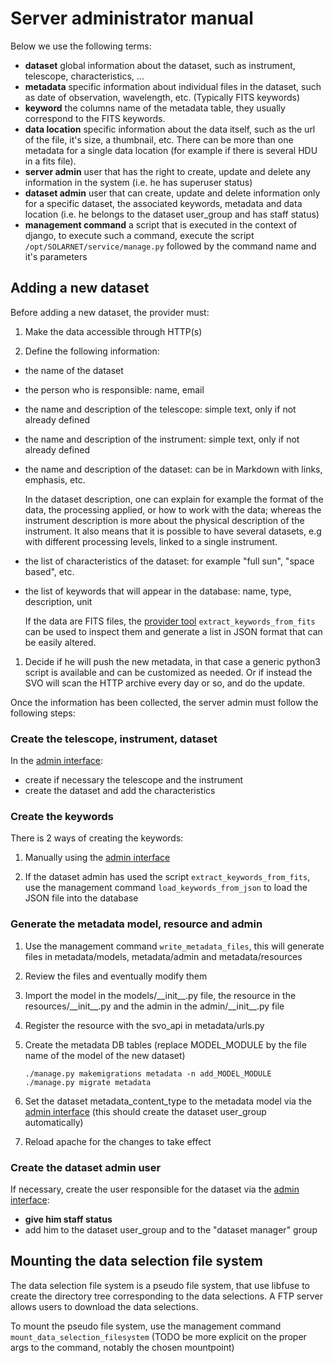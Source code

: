 # Server administrator manual

Below we use the following terms:
- **dataset** global information about the dataset, such as  instrument, telescope, characteristics, ...
- **metadata** specific information about individual files in the dataset, such as date of observation, wavelength, etc. (Typically FITS keywords)
- **keyword** the columns name of the metadata table, they usually correspond to the FITS keywords.
- **data location** specific information about the data itself, such as the url of the file, it's size, a thumbnail, etc. There can be more than one metadata for a single data location (for example if there is several HDU in a fits file).
- **server admin** user that has the right to create, update and delete any information in the system (i.e. he has superuser status)
- **dataset admin** user that can create, update and delete information only for a specific dataset, the associated keywords, metadata and data location (i.e. he belongs to the dataset user_group and has staff status)
- **management command** a script that is executed in the context of django, to execute such a command, execute the script `/opt/SOLARNET/service/manage.py` followed by the command name and it's parameters

## Adding a new dataset

Before adding a new dataset, the provider must:
1. Make the data accessible through HTTP(s)

1. Define the following information:
 - the name of the dataset
 
 - the person who is responsible: name, email

 - the name and description of the telescope: simple text, only if not already defined

 - the name and description of the instrument: simple text, only if not already defined

 - the name and description of the dataset: can be in Markdown with links, emphasis, etc.

	In the dataset description, one can explain for example the format of the data, the processing applied, or how to work with the data; whereas the instrument description is more about the physical description of the instrument. It also means that it is possible to have several datasets, e.g with different processing levels, linked to a single instrument.

 - the list of characteristics of the dataset: for example "full sun", "space based", etc.

 - the list of keywords that will appear in the database: name, type, description, unit

	If the data are FITS files, the [provider tool][provider_tools] `extract_keywords_from_fits` can be used to inspect them and generate a list in JSON format that can be easily altered.

1. Decide if he will push the new metadata, in that case a generic python3 script is available and can be customized as needed. Or if instead the SVO will scan the HTTP archive every day or so, and do the update.

Once the information has been collected, the server admin must follow the following steps:

### Create the telescope, instrument, dataset

In the [admin interface][admin_interface]:
- create if necessary the telescope and the instrument
- create the dataset and add the characteristics

### Create the keywords

There is 2 ways of creating the keywords:

1. Manually using the [admin interface][admin_interface]

1. If the dataset admin has used the script `extract_keywords_from_fits`, use the management command `load_keywords_from_json` to load the JSON file into the database

### Generate the metadata model, resource and admin

1. Use the management command `write_metadata_files`, this will generate files in metadata/models, metadata/admin and metadata/resources

1. Review the files and eventually modify them

1. Import the model in the models/\_\_init__.py file, the resource in the resources/\_\_init__.py and the admin in the admin/\_\_init__.py file

1. Register the resource with the svo_api in metadata/urls.py

1. Create the metadata DB tables (replace MODEL_MODULE by the file name of the model of the new dataset)
	
	```
	./manage.py makemigrations metadata -n add_MODEL_MODULE
	./manage.py migrate metadata
	```

1. Set the dataset metadata_content_type to the metadata model via the [admin interface][admin_interface] (this should create the dataset user_group automatically)

1. Reload apache for the changes to take effect

### Create the dataset admin user

If necessary, create the user responsible for the dataset via the [admin interface][admin_interface]:

- __give him staff status__
- add him to the dataset user_group and to the "dataset manager" group

## Mounting the data selection file system

The data selection file system is a pseudo file system, that use libfuse to create the directory tree corresponding to the data selections. A FTP server allows users to download the data selections.

To mount the pseudo file system, use the management command `mount_data_selection_filesystem` (TODO be more explicit on the proper args to the command, notably the chosen mountpoint)


[admin_interface]: https://solarnet.oma.be/service/admin/
[restful_api]: https://solarnet.oma.be/service/api_doc/
[provider_tools]: https://github.com/bmampaey/SOLARNET-provider-tools
